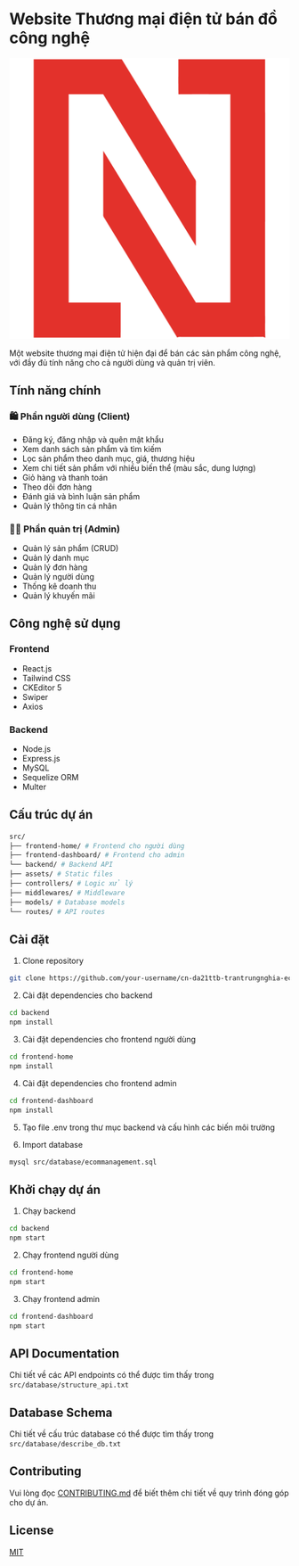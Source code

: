 # Website Thương mại điện tử bán đồ công nghệ

![Logo](src/frontend-dashboard/src/assets/images/logo.png)

Một website thương mại điện tử hiện đại để bán các sản phẩm công nghệ, với đầy đủ tính năng cho cả người dùng và quản trị viên.

## Tính năng chính

### 🛍️ Phần người dùng (Client)

-   Đăng ký, đăng nhập và quên mật khẩu
-   Xem danh sách sản phẩm và tìm kiếm
-   Lọc sản phẩm theo danh mục, giá, thương hiệu
-   Xem chi tiết sản phẩm với nhiều biến thể (màu sắc, dung lượng)
-   Giỏ hàng và thanh toán
-   Theo dõi đơn hàng
-   Đánh giá và bình luận sản phẩm
-   Quản lý thông tin cá nhân

### 👨‍💼 Phần quản trị (Admin)

-   Quản lý sản phẩm (CRUD)
-   Quản lý danh mục
-   Quản lý đơn hàng
-   Quản lý người dùng
-   Thống kê doanh thu
-   Quản lý khuyến mãi

## Công nghệ sử dụng

### Frontend

-   React.js
-   Tailwind CSS
-   CKEditor 5
-   Swiper
-   Axios

### Backend

-   Node.js
-   Express.js
-   MySQL
-   Sequelize ORM
-   Multer

## Cấu trúc dự án

```bash
src/
├── frontend-home/ # Frontend cho người dùng
├── frontend-dashboard/ # Frontend cho admin
└── backend/ # Backend API
├── assets/ # Static files
├── controllers/ # Logic xử lý
├── middlewares/ # Middleware
├── models/ # Database models
└── routes/ # API routes
```

## Cài đặt

1. Clone repository

```bash
git clone https://github.com/your-username/cn-da21ttb-trantrungnghia-ecommercewebsite-reactjs.git
```

2. Cài đặt dependencies cho backend

```bash
cd backend
npm install
```

3. Cài đặt dependencies cho frontend người dùng

```bash
cd frontend-home
npm install
```

4. Cài đặt dependencies cho frontend admin

```bash
cd frontend-dashboard
npm install
```

5. Tạo file .env trong thư mục backend và cấu hình các biến môi trường

6. Import database

```bash
mysql src/database/ecommanagement.sql
```

## Khởi chạy dự án

1. Chạy backend

```bash
cd backend
npm start
```

2. Chạy frontend người dùng

```bash
cd frontend-home
npm start
```

3. Chạy frontend admin

```bash
cd frontend-dashboard
npm start
```

## API Documentation

Chi tiết về các API endpoints có thể được tìm thấy trong `src/database/structure_api.txt`

## Database Schema

Chi tiết về cấu trúc database có thể được tìm thấy trong `src/database/describe_db.txt`

## Contributing

Vui lòng đọc [CONTRIBUTING.md](CONTRIBUTING.md) để biết thêm chi tiết về quy trình đóng góp cho dự án.

## License

[MIT](LICENSE)